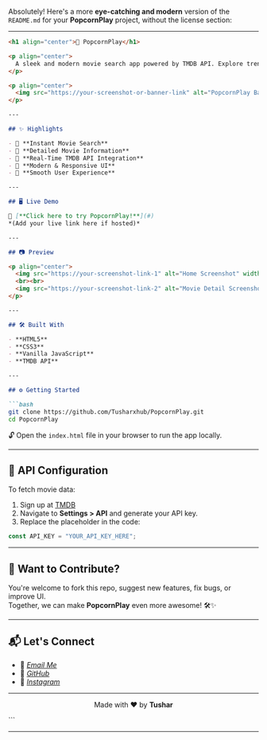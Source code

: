 Absolutely! Here's a more **eye-catching and modern** version of the `README.md` for your **PopcornPlay** project, without the license section:

---

```markdown
<h1 align="center">🍿 PopcornPlay</h1>

<p align="center">
  A sleek and modern movie search app powered by TMDB API. Explore trending movies, discover new favorites, and dive into detailed info — all in one place.
</p>

<p align="center">
  <img src="https://your-screenshot-or-banner-link" alt="PopcornPlay Banner" width="100%" />
</p>

---

## ✨ Highlights

- 🔎 **Instant Movie Search**
- 📖 **Detailed Movie Information**
- 🧠 **Real-Time TMDB API Integration**
- 🎨 **Modern & Responsive UI**
- 🌙 **Smooth User Experience**

---

## 🖥️ Live Demo

🚀 [**Click here to try PopcornPlay!**](#)  
*(Add your live link here if hosted)*

---

## 📷 Preview

<p align="center">
  <img src="https://your-screenshot-link-1" alt="Home Screenshot" width="80%"/>
  <br><br>
  <img src="https://your-screenshot-link-2" alt="Movie Detail Screenshot" width="80%"/>
</p>

---

## 🛠️ Built With

- **HTML5**
- **CSS3**
- **Vanilla JavaScript**
- **TMDB API**

---

## ⚙️ Getting Started

```bash
git clone https://github.com/Tusharxhub/PopcornPlay.git
cd PopcornPlay
```

🔓 Open the `index.html` file in your browser to run the app locally.

---

## 🔐 API Configuration

To fetch movie data:

1. Sign up at [TMDB](https://www.themoviedb.org/)
2. Navigate to **Settings > API** and generate your API key.
3. Replace the placeholder in the code:

```javascript
const API_KEY = "YOUR_API_KEY_HERE";
```

---

## 🤝 Want to Contribute?

You're welcome to fork this repo, suggest new features, fix bugs, or improve UI.  
Together, we can make **PopcornPlay** even more awesome! 🛠️✨

---

## 📬 Let's Connect

- 📧 [*Email Me*](mailto:t.k.d.dey2033929837@gmail.com)  
- 🔗 [*GitHub*](https://github.com/Tusharxhub)  
- 📸 [*Instagram*](https://www.instagram.com/tushardevx01/)

---

<p align="center">
  Made with ❤️ by <strong>Tushar</strong>
</p>
```

---
